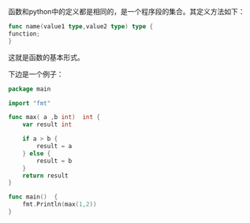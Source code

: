 函数和python中的定义都是相同的，是一个程序段的集合。其定义方法如下：

```go
func name(value1 type,value2 type) type {
function;
}
```

这就是函数的基本形式。

下边是一个例子：

```go
package main

import "fmt"

func max( a ,b int)  int {
	var result int

	if a > b {
		result = a
	} else {
		result = b
	}
	return result
}

func main()  {
	fmt.Println(max(1,2))
}
```
